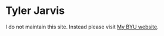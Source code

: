 # Tyler Jarvis

I do not maintain this site.  Instead please visit [My BYU website](https://math.byu.edu/~jarvis).

